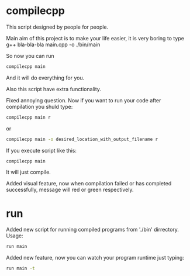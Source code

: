 # compilecpp
This script designed by people for people.

Main aim of this project is to make your life easier, it is very boring to type g++ bla-bla-bla main.cpp -o ./bin/main

So now you can run 
```sh
compilecpp main
```
And it will do everything for you.

Also this script have extra functionality.

Fixed annoying question. Now if you want to run your code after compilation you shuld type:

```sh
compilecpp main r
```
or
```sh
compilecpp main -o desired_location_with_output_filename r
```
If you execute script like this:
```sh
compilecpp main
```
It will just compile.

Added visual feature, now when compilation failed or has completed successfully, message will red or green respectively.
# run
Added new script for running compiled programs from './bin' dirrectory.
Usage:
```sh
run main
```
Added new feature, now you can watch your program runtime just typing:
```sh
run main -t
```

